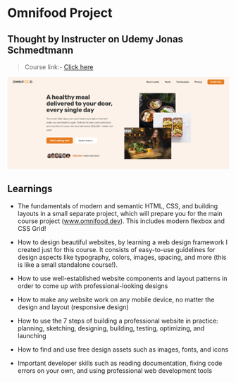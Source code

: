 # Omnifood Project
## Thought by Instructer on Udemy **Jonas Schmedtmann**

> Course link:-  [Click here]([https://duckduckgo.com](https://www.udemy.com/course/design-and-develop-a-killer-website-with-html5-and-css3/?couponCode=IND21PM))

![Website Screenshot!](omnifoodpicture.png "San Juan Mountains")


## Learnings 
- The fundamentals of modern and semantic HTML, CSS, and building layouts in a small separate project, which will prepare you for the main course project (www.omnifood.dev). This includes modern flexbox and CSS Grid!

- How to design beautiful websites, by learning a web design framework I created just for this course. It consists of easy-to-use guidelines for design aspects like typography, colors, images, spacing, and more (this is like a small standalone course!).

- How to use well-established website components and layout patterns in order to come up with professional-looking designs

- How to make any website work on any mobile device, no matter the design and layout (responsive design)

- How to use the 7 steps of building a professional website in practice: planning, sketching, designing, building, testing, optimizing, and launching

- How to find and use free design assets such as images, fonts, and icons

- Important developer skills such as reading documentation, fixing code errors on your own, and using professional web development tools

